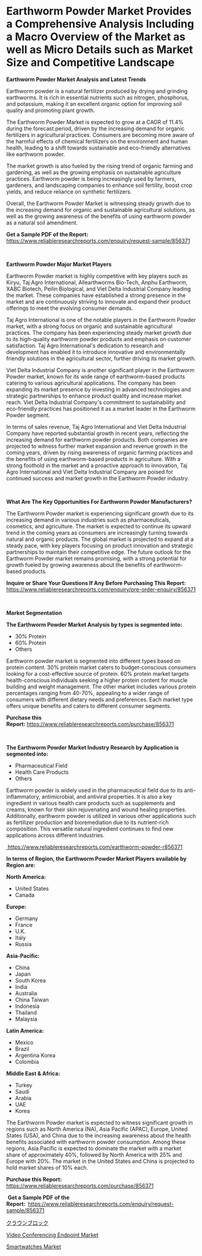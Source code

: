 <p><h1>Earthworm Powder Market Provides a Comprehensive Analysis Including a Macro Overview of the Market as well as Micro Details such as Market Size and Competitive Landscape</h1></p><p><strong>Earthworm Powder Market Analysis and Latest Trends</strong></p>
<p><p>Earthworm powder is a natural fertilizer produced by drying and grinding earthworms. It is rich in essential nutrients such as nitrogen, phosphorus, and potassium, making it an excellent organic option for improving soil quality and promoting plant growth.</p><p>The Earthworm Powder Market is expected to grow at a CAGR of 11.4% during the forecast period, driven by the increasing demand for organic fertilizers in agricultural practices. Consumers are becoming more aware of the harmful effects of chemical fertilizers on the environment and human health, leading to a shift towards sustainable and eco-friendly alternatives like earthworm powder.</p><p>The market growth is also fueled by the rising trend of organic farming and gardening, as well as the growing emphasis on sustainable agriculture practices. Earthworm powder is being increasingly used by farmers, gardeners, and landscaping companies to enhance soil fertility, boost crop yields, and reduce reliance on synthetic fertilizers.</p><p>Overall, the Earthworm Powder Market is witnessing steady growth due to the increasing demand for organic and sustainable agricultural solutions, as well as the growing awareness of the benefits of using earthworm powder as a natural soil amendment.</p></p>
<p><strong>Get a Sample PDF of the Report:&nbsp;</strong> <a href="https://www.reliableresearchreports.com/enquiry/request-sample/856371">https://www.reliableresearchreports.com/enquiry/request-sample/856371</a></p>
<p>&nbsp;</p>
<p><strong>Earthworm Powder Major Market Players</strong></p>
<p><p>Earthworm Powder market is highly competitive with key players such as Kiryu, Taj Agro International, Allearthworms Bio-Tech, Anphu Earthworm, XABC Biotech, Peilin Biological, and Viet Delta Industrial Company leading the market. These companies have established a strong presence in the market and are continuously striving to innovate and expand their product offerings to meet the evolving consumer demands.</p><p>Taj Agro International is one of the notable players in the Earthworm Powder market, with a strong focus on organic and sustainable agricultural practices. The company has been experiencing steady market growth due to its high-quality earthworm powder products and emphasis on customer satisfaction. Taj Agro International's dedication to research and development has enabled it to introduce innovative and environmentally friendly solutions in the agricultural sector, further driving its market growth.</p><p>Viet Delta Industrial Company is another significant player in the Earthworm Powder market, known for its wide range of earthworm-based products catering to various agricultural applications. The company has been expanding its market presence by investing in advanced technologies and strategic partnerships to enhance product quality and increase market reach. Viet Delta Industrial Company's commitment to sustainability and eco-friendly practices has positioned it as a market leader in the Earthworm Powder segment.</p><p>In terms of sales revenue, Taj Agro International and Viet Delta Industrial Company have reported substantial growth in recent years, reflecting the increasing demand for earthworm powder products. Both companies are projected to witness further market expansion and revenue growth in the coming years, driven by rising awareness of organic farming practices and the benefits of using earthworm-based products in agriculture. With a strong foothold in the market and a proactive approach to innovation, Taj Agro International and Viet Delta Industrial Company are poised for continued success and market growth in the Earthworm Powder industry.</p></p>
<p>&nbsp;</p>
<p><strong>What Are The Key Opportunities For Earthworm Powder Manufacturers?</strong></p>
<p><p>The Earthworm Powder market is experiencing significant growth due to its increasing demand in various industries such as pharmaceuticals, cosmetics, and agriculture. The market is expected to continue its upward trend in the coming years as consumers are increasingly turning towards natural and organic products. The global market is projected to expand at a steady pace, with key players focusing on product innovation and strategic partnerships to maintain their competitive edge. The future outlook for the Earthworm Powder market remains promising, with a strong potential for growth fueled by growing awareness about the benefits of earthworm-based products.</p></p>
<p><strong>Inquire or Share Your Questions If Any Before Purchasing This Report:</strong> <a href="https://www.reliableresearchreports.com/enquiry/pre-order-enquiry/856371">https://www.reliableresearchreports.com/enquiry/pre-order-enquiry/856371</a></p>
<p>&nbsp;</p>
<p><strong>Market Segmentation</strong></p>
<p><strong>The Earthworm Powder Market Analysis by types is segmented into:</strong></p>
<p><ul><li>30% Protein</li><li>60% Protein</li><li>Others</li></ul></p>
<p><p>Earthworm powder market is segmented into different types based on protein content. 30% protein market caters to budget-conscious consumers looking for a cost-effective source of protein. 60% protein market targets health-conscious individuals seeking a higher protein content for muscle building and weight management. The other market includes various protein percentages ranging from 40-70%, appealing to a wider range of consumers with different dietary needs and preferences. Each market type offers unique benefits and caters to different consumer segments.</p></p>
<p><strong>Purchase this Report:&nbsp;</strong><a href="https://www.reliableresearchreports.com/purchase/856371">https://www.reliableresearchreports.com/purchase/856371</a></p>
<p>&nbsp;</p>
<p><strong>The Earthworm Powder Market Industry Research by Application is segmented into:</strong></p>
<p><ul><li>Pharmaceutical Field</li><li>Health Care Products</li><li>Others</li></ul></p>
<p><p>Earthworm powder is widely used in the pharmaceutical field due to its anti-inflammatory, antimicrobial, and antiviral properties. It is also a key ingredient in various health care products such as supplements and creams, known for their skin rejuvenating and wound healing properties. Additionally, earthworm powder is utilized in various other applications such as fertilizer production and bioremediation due to its nutrient-rich composition. This versatile natural ingredient continues to find new applications across different industries.</p></p>
<p><a href="https://www.reliableresearchreports.com/earthworm-powder-r856371">&nbsp;https://www.reliableresearchreports.com/earthworm-powder-r856371</a></p>
<p><strong>In terms of Region, the Earthworm Powder Market Players available by Region are:</strong></p>
<p>
    <p> <strong> North America: </strong>
        <ul>
            <li>United States</li>
            <li>Canada</li>
        </ul>
        </p> 
    <p> <strong> Europe: </strong>
        <ul>
            <li>Germany</li>
            <li>France</li>
            <li>U.K.</li>
            <li>Italy</li>
            <li>Russia</li>
        </ul>
        </p> 
    <p> <strong> Asia-Pacific: </strong>
        <ul>
            <li>China</li>
            <li>Japan</li>
            <li>South Korea</li>
            <li>India</li>
            <li>Australia</li>
            <li>China Taiwan</li>
            <li>Indonesia</li>
            <li>Thailand</li>
            <li>Malaysia</li>
        </ul>
        </p> 
    <p> <strong> Latin America: </strong>
        <ul>
            <li>Mexico</li>
            <li>Brazil</li>
            <li>Argentina Korea</li>
            <li>Colombia</li>
        </ul>
        </p> 
    <p> <strong> Middle East & Africa: </strong>
        <ul>
            <li>Turkey</li>
            <li>Saudi</li>
            <li>Arabia</li>
            <li>UAE</li>
            <li>Korea</li>
        </ul>
    </p>
    </p>
<p><p>The Earthworm Powder market is expected to witness significant growth in regions such as North America (NA), Asia Pacific (APAC), Europe, United States (USA), and China due to the increasing awareness about the health benefits associated with earthworm powder consumption. Among these regions, Asia Pacific is expected to dominate the market with a market share of approximately 40%, followed by North America with 25% and Europe with 20%. The market in the United States and China is projected to hold market shares of 10% each.</p></p>
<p><strong>Purchase this Report: </strong><a href="https://www.reliableresearchreports.com/purchase/856371">https://www.reliableresearchreports.com/purchase/856371</a></p>
<p>&nbsp;<strong>Get a Sample PDF of the Report:&nbsp;&nbsp;</strong><a href="https://www.reliableresearchreports.com/enquiry/request-sample/856371">https://www.reliableresearchreports.com/enquiry/request-sample/856371</a></p>
<p><strong></strong></p>
<p><p><a href="https://github.com/vlcostes/Market-Research-Report-List-3/blob/main/974732232937.md">クラウンブロック</a></p><p><a href="https://github.com/donnell4596/Market-Research-Report-List-1/blob/main/video-conferencing-endpoint-market.md">Video Conferencing Endpoint Market</a></p><p><a href="https://github.com/lindakreitz382024/Market-Research-Report-List-1/blob/main/smartwatches-market.md">Smartwatches Market</a></p></p>